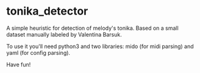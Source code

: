 # tonika_detector

A simple heuristic for detection of melody's tonika.
Based on a small dataset manually labeled by Valentina Barsuk.

To use it you'll need python3 and two libraries: mido (for midi parsing) and yaml (for config parsing).

Have fun!
